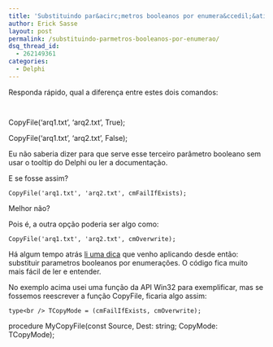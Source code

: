 ```yaml
---
title: 'Substituindo par&acirc;metros booleanos por enumera&ccedil;&atilde;o'
author: Erick Sasse
layout: post
permalink: /substituindo-parmetros-booleanos-por-enumerao/
dsq_thread_id:
  - 262149361
categories:
  - Delphi
---
```

Responda rápido, qual a diferença entre estes dois comandos:

` `

CopyFile(&#8216;arq1.txt&#8217;, &#8216;arq2.txt&#8217;, True);

CopyFile(&#8216;arq1.txt&#8217;, &#8216;arq2.txt&#8217;, False);

Eu não saberia dizer para que serve esse terceiro parâmetro booleano sem usar o tooltip do Delphi ou ler a documentação.

E se fosse assim?

`CopyFile('arq1.txt', 'arq2.txt', cmFailIfExists);`

Melhor não?

Pois é, a outra opção poderia ser algo como:

`CopyFile('arq1.txt', 'arq2.txt', cmOverwrite); `

Há algum tempo atrás [li uma dica][1] que venho aplicando desde então: substituir parametros booleanos por enumerações. O código fica muito mais fácil de ler e entender.

No exemplo acima usei uma função da API Win32 para exemplificar, mas se fossemos reescrever a função CopyFile, ficaria algo assim:

`type<br />
TCopyMode = (cmFailIfExists, cmOverwrite); `

procedure MyCopyFile(const Source, Dest: string; CopyMode: TCopyMode);

 [1]: http://blogs.msdn.com/brada/archive/2005/10/26/475085.aspx